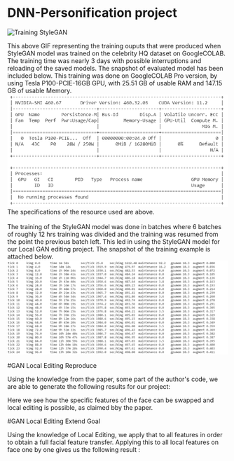# DNN-Personification project 

![Training StyleGAN](https://github.com/Shivani29sheth/DNN-Personification/blob/master/GAN%20Local%20Editing%20Reproduce/ezgif.com-gif-maker%20(15).gif)

This above GIF representing the training ouputs that were produced when StyleGAN model was trained on the celebrity HQ dataset on GoogleCOLAB. The training time was nearly 3 days with possible interruptions and reloading of the saved models. The snapshot of evaluated model has been included below. This training was done on GoogleCOLAB Pro version, by using Tesla P100-PCIE-16GB GPU, with 25.51 GB of usable RAM and 147.15 GB of usable Memory.
![GPU](https://github.com/Shivani29sheth/DNN-Personification/blob/master/GAN%20Local%20Editing%20Reproduce/gpu.png)
\
The specifications of the resource used are above.
\
\
The training of the StyleGAN model was done in batches where 6 batches of roughly 12 hrs training was divided and the training was resumed from the point the previous batch left. This led in using the StyleGAN model for our Local GAN editing project. The snapshot of the training example is attached below.
![Training PIC](https://github.com/Shivani29sheth/DNN-Personification/blob/master/GAN%20Local%20Editing%20Reproduce/1122.png)

#GAN Local Editing Reproduce

Using the knowledge from the paper, some part of the author's code, we are able to generate the following results for our project:

Here we see how the specific features of the face can be swapped and local editing is possible, as claimed bby the paper.

#GAN Local Editing Extend Goal

Using the knowledge of Local Editing, we apply that to all features in order to obtain a full facial feature transfer. Applying this to all local features on face one by one gives us the following result :
